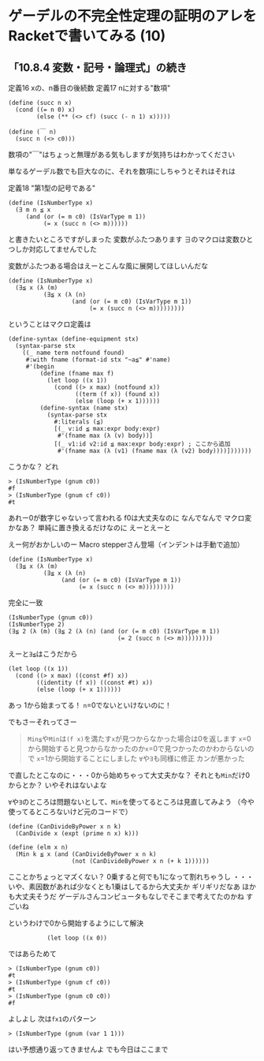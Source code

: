 # ゲーデルの不完全性定理の証明のアレをRacketで書いてみる (10)

## 「10.8.4 変数・記号・論理式」の続き

定義16 xの、n番目の後続数
定義17 nに対する"数項"

```
(define (succ n x)
  (cond ((= n 0) x)
        (else (** (<> cf) (succ (- n 1) x)))))

(define (￣ n)
  (succ n (<> c0)))
```

数項の"￣"はちょっと無理がある気もしますが気持ちはわかってください

単なるゲーデル数でも巨大なのに、それを数項にしちゃうとそれはそれは

定義18 "第1型の記号である"

```
(define (IsNumberType x)
  (∃ m n ≦ x 
     (and (or (= m c0) (IsVarType m 1))
          (= x (succ n (<> m))))))
```

と書きたいところですがしまった
変数がふたつあります
∃のマクロは変数ひとつしか対応してませんでした

変数がふたつある場合はえーとこんな風に展開してほしいんだな

```
(define (IsNumberType x)
  (∃≦ x (λ (m)
          (∃≦ x (λ (n)
                  (and (or (= m c0) (IsVarType m 1))
                       (= x (succ n (<> m)))))))))
```

ということはマクロ定義は

```
(define-syntax (define-equipment stx)
  (syntax-parse stx
    ((_ name term notfound found)
     #:with fname (format-id stx "~a≦" #'name)
     #'(begin
         (define (fname max f)
           (let loop ((x 1))
             (cond ((> x max) (notfound x))
                   ((term (f x)) (found x))
                   (else (loop (+ x 1))))))
         (define-syntax (name stx)
           (syntax-parse stx
             #:literals (≦)
             [(_ v:id ≦ max:expr body:expr)
              #'(fname max (λ (v) body))]
             [(_ v1:id v2:id ≦ max:expr body:expr) ; ここから追加
              #'(fname max (λ (v1) (fname max (λ (v2) body))))]))))))
```

こうかな？
どれ

```
> (IsNumberType (gnum c0))
#f
> (IsNumberType (gnum cf c0))
#t
```

あれー0が数字じゃないって言われる
f0は大丈夫なのに
なんでなんで
マクロ変かなあ？
単純に置き換えるだけなのに
えーとえーと

えー何がおかしいのー
Macro stepperさん登場（インデントは手動で追加）

```
(define (IsNumberType x) 
  (∃≦ x (λ (m) 
          (∃≦ x (λ (n) 
               (and (or (= m c0) (IsVarType m 1)) 
                    (= x (succ n (<> m)))))))))
```

完全に一致

```
(IsNumberType (gnum c0))
(IsNumberType 2)
(∃≦ 2 (λ (m) (∃≦ 2 (λ (n) (and (or (= m c0) (IsVarType m 1)) 
                               (= 2 (succ n (<> m)))))))))
```

えーと`∃≦`はこうだから

```
(let loop ((x 1)) 
  (cond ((> x max) ((const #f) x))
        ((identity (f x)) ((const #t) x))
        (else (loop (+ x 1))))))
```

あっ
1から始まってる！
`n`=0でないといけないのに！

でもさーそれってさー

> `Min≦`や`Min`は`(f x)`を満たす`x`が見つからなかった場合は0を返します
> `x`=0から開始すると見つからなかったのか`x`=0で見つかったのかわからないので
> `x`=1から開始することにしました
> `∀`や`∃`も同様に修正
> カンが悪かった

で直したとこなのに・・・0から始めちゃって大丈夫かな？
それとも`Min`だけ0からとか？
いやそれはないよな

`∀`や`∃`のところは問題ないとして、`Min`を使ってるところは見直してみよう
（今や使ってるところないけど元のコードで）

```
(define (CanDivideByPower x n k)
  (CanDivide x (expt (prime n x) k)))

(define (elm x n)
  (Min k ≦ x (and (CanDivideByPower x n k)
                  (not (CanDivideByPower x n (+ k 1))))))
```

こことかちょっとマズくない？
0乗すると何でも1になって割れちゃうし
・・・いや、素因数があれば少なくとも1乗はしてるから大丈夫か
ギリギリだなあ
ほかも大丈夫そうだ
ゲーデルさんコンピュータもなしでそこまで考えてたのかね
すごいね

というわけで0から開始するようにして解決

```
           (let loop ((x 0))
```

ではあらためて

```
> (IsNumberType (gnum c0))
#t
> (IsNumberType (gnum cf c0))
#t
> (IsNumberType (gnum c0 c0))
#f
```

よしよし
次は`fx1`のパターン

```
> (IsNumberType (gnum (var 1 1)))

```

はい予想通り返ってきませんよ
でも今日はここまで
